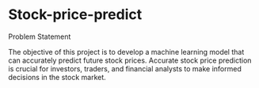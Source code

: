 # Stock-price-predict

Problem Statement

  The objective of this project is to develop a machine learning model that can accurately predict future
stock prices. Accurate stock price prediction is crucial for investors, traders, and financial analysts to
make informed decisions in the stock market.

